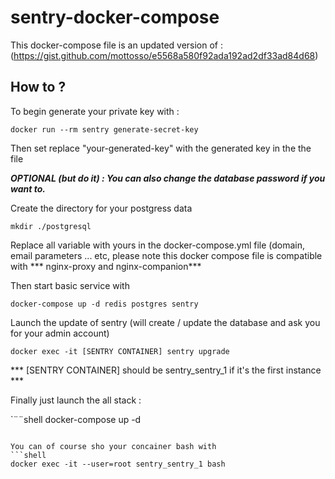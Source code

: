 # sentry-docker-compose

This docker-compose file is an updated version of : (https://gist.github.com/mottosso/e5568a580f92ada192ad2df33ad84d68)

## How to ?
To begin generate your private key with :

```shell
docker run --rm sentry generate-secret-key
```
Then set replace "your-generated-key" with the generated key in the the file

***OPTIONAL (but do it) : You can also change the database password if you want to.***

Create the directory for your postgress data 
```shell
mkdir ./postgresql
```

Replace all variable with yours in the docker-compose.yml file (domain, email parameters ... etc, please note this docker compose file is compatible with *** nginx-proxy and nginx-companion***

Then start basic service with
```shell
docker-compose up -d redis postgres sentry
```

Launch the update of sentry (will create / update the database and ask you for your admin account)
```shell
docker exec -it [SENTRY CONTAINER] sentry upgrade
```
*** [SENTRY CONTAINER] should be sentry_sentry_1 if it's the first instance ***

Finally just launch the all stack :

`¨¨shell
docker-compose up -d
```

You can of course sho your concainer bash with
```shell
docker exec -it --user=root sentry_sentry_1 bash
```

